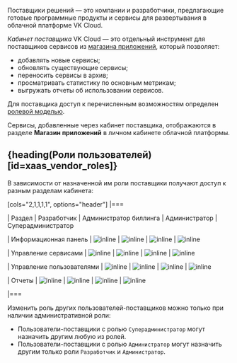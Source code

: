 Поставщики решений — это компании и разработчики, предлагающие готовые программные продукты и сервисы для развертывания в облачной платформе VK Cloud.

*Кабинет поставщика* VK Cloud — это отдельный инструмент для поставщиков сервисов из [магазина приложений](/ru/applications-and-services/marketplace/concepts/about), который позволяет:

* добавлять новые сервисы;
* обновлять существующие сервисы;
* переносить сервисы в архив;
* просматривать статистику по основным метрикам;
* выгружать отчеты об использовании сервисов.

Для поставщика доступ к перечисленным возможностям определен [ролевой моделью](#xaas_vendor_roles).

Сервисы, добавленные через кабинет поставщика, отображаются в разделе **Магазин приложений** в личном кабинете облачной платформы.

## {heading(Роли пользователей)[id=xaas_vendor_roles]}

В зависимости от назначенной им роли поставщики получают доступ к разным разделам кабинета:

[cols="2,1,1,1,1", options="header"]
|===

| Раздел
| Разработчик
| Администратор биллинга
| Администратор
| Суперадминистратор

| Информационная панель
| ![](/ru/assets/check.svg "inline")
| ![](/ru/assets/no.svg "inline")
| ![](/ru/assets/check.svg "inline")
| ![](/ru/assets/check.svg "inline")

| Управление сервисами
| ![](/ru/assets/check.svg "inline")
| ![](/ru/assets/no.svg "inline")
| ![](/ru/assets/check.svg "inline")
| ![](/ru/assets/check.svg "inline")

| Управление пользователями
| ![](/ru/assets/no.svg "inline")
| ![](/ru/assets/no.svg "inline")
| ![](/ru/assets/check.svg "inline")
| ![](/ru/assets/check.svg "inline")

| Отчеты
| ![](/ru/assets/no.svg "inline")
| ![](/ru/assets/check.svg "inline")
| ![](/ru/assets/no.svg "inline")
| ![](/ru/assets/check.svg "inline")

|===

Изменить роль других пользователей-поставщиков можно только при наличии административной роли:
- Пользователи-поставщики с ролью `Суперадминистратор` могут назначить другим любую из ролей.
- Пользователи-поставщики с ролью `Администратор` могут назначить другим только роли `Разработчик` и `Администратор`.

